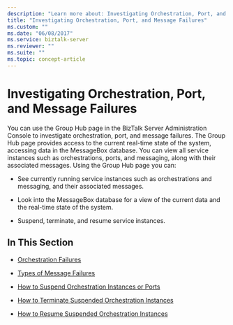 ```yaml
---
description: "Learn more about: Investigating Orchestration, Port, and Message Failures"
title: "Investigating Orchestration, Port, and Message Failures"
ms.custom: ""
ms.date: "06/08/2017"
ms.service: biztalk-server
ms.reviewer: ""
ms.suite: ""
ms.topic: concept-article
---
```

# Investigating Orchestration, Port, and Message Failures
You can use the Group Hub page in the BizTalk Server Administration Console to investigate orchestration, port, and message failures. The Group Hub page provides access to the current real-time state of the system, accessing data in the MessageBox database. You can view all service instances such as orchestrations, ports, and messaging, along with their associated messages. Using the Group Hub page you can:  
  
-   See currently running service instances such as orchestrations and messaging, and their associated messages.  
  
-   Look into the MessageBox database for a view of the current data and the real-time state of the system.  
  
-   Suspend, terminate, and resume service instances.  
  
## In This Section  
  
-   [Orchestration Failures](../core/orchestration-failures.md)  
  
-   [Types of Message Failures](../core/types-of-message-failures.md)  
  
-   [How to Suspend Orchestration Instances or Ports](../core/how-to-suspend-orchestration-instances-or-ports.md)  
  
-   [How to Terminate Suspended Orchestration Instances](../core/how-to-terminate-suspended-orchestration-instances.md)  
  
-   [How to Resume Suspended Orchestration Instances](../core/how-to-resume-suspended-orchestration-instances.md)
